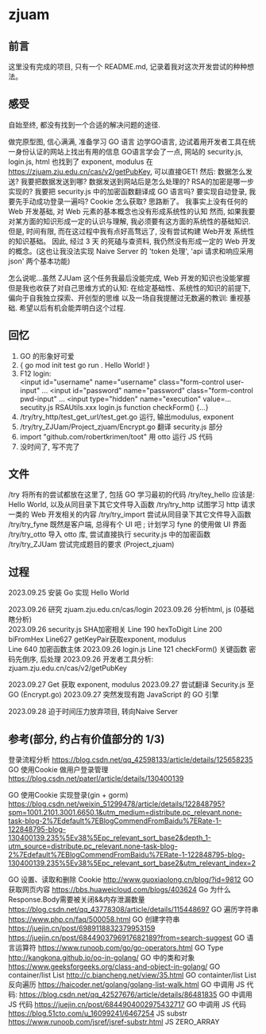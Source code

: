 # zjuam

## 前言
这里没有完成的项目, 只有一个 README.md, 记录着我对这次开发尝试的种种想法。

## 感受
自始至终, 都没有找到一个合适的解决问题的途径.

做完原型图, 信心满满, 准备学习 GO 语言
边学GO语言, 边试着用开发者工具在统一身份认证的网站上找出有用的信息
GO语言学会了一点, 网站的 security.js, login.js, html 也找到了
exponent, modulus 在 https://zjuam.zju.edu.cn/cas/v2/getPubKey, 可以直接GET!
然后: 
    数据怎么发送? 我要把数据发送到哪? 数据发送到网站后是怎么处理的?
    RSA的加密是哪一步实现的? 我要把 security.js 中的加密函数翻译成 GO 语言吗?
    要实现自动登录, 我要先手动成功登录一遍吗? Cookie 怎么获取?
思路断了。
我事实上没有任何的 Web 开发基础, 对 Web 元素的基本概念也没有形成系统性的认知
然而, 如果我要对某方面的知识形成一定的认识与理解, 我必须要有这方面的系统性的基础知识.
但是, 时间有限, 而在这过程中我有点好高骛远了, 没有尝试构建 Web开发 系统性的知识基础。
因此, 经过 3 天 的死磕与查资料, 我仍然没有形成一定的 Web 开发的概念。(这也让我没法实现 Naive Server 的 'token 处理', 'api 请求和响应采用 json' 两个基本功能)

怎么说呢...虽然 ZJUam 这个任务我最后没能完成, Web 开发的知识也没能掌握
但是我也收获了对自己思维方式的认知: 在给定基础性、系统性的知识的前提下, 偏向于自我独立探索、开创型的思维
以及一场自我提醒过无数遍的教训: 重视基础.
希望以后有机会能弄明白这个过程.

## 回忆
1. GO 的形象好可爱
2. {
    go mod init test
    go run .
    Hello World!
   }
3. F12 login:       <div class="login-middle">
                        <input id="username" name="username" class="form-control user-input" ...
                        <input id="password" name="password" class="form-control pwd-input"  ...
                        <input type="hidden" name="execution" value=...
        secutity.js RSAUtils.xxx
        login.js    function checkForm() {...}
4.  /try/try_http/test_get_url/test_get.go     运行, 输出modulus, exponent
5.  /try/try_ZJUam/Project_zjuam/Encrypt.go    翻译 security.js 部分
6.  import "github.com/robertkrimen/toot"      用 otto 运行 JS 代码
7.  没时间了, 写不完了

## 文件
/try       将所有的尝试都放在这里了, 包括 GO 学习最初的代码
/try/tey_hello 应该是: Hello World, 以及从同目录下其它文件导入函数
/try/try_http  试图学习 http 请求一类的 Web 开发相关的内容
/try/try_import  尝试从同目录下其它文件导入函数
/try/try_fyne    既然是客户端, 总得有个 UI 吧 ; 计划学习 fyne 的使用做 UI 界面
/try/try_otto    导入 otto 库, 尝试直接执行 security.js 中的加密函数
/try/try_ZJUam   尝试完成题目的要求 (Project_zjuam)

## 过程
2023.09.25 安装 Go 实现 Hello World

2023.09.26 研究 zjuam.zju.edu.cn/cas/login 
2023.09.26 分析html, js (0基础瞎分析)  
2023.09.26 security.js SHA加密相关
           Line 190 hexToDigit
           Line 200 biFromHex
           Line627 getKeyPair获取exponent, modulus   
           Line 640 加密函数主体
2023.09.26 login.js       Line 121 checkForm() 关键函数    密码先倒序, 后处理
2023.09.26 开发者工具分析: zjuam.zju.edu.cn/cas/v2/getPubKey

2023.09.27 Get 获取 exponent, modulus
2023.09.27 尝试翻译 Security.js 至 GO (Encrypt.go)
2023.09.27 突然发现有跑 JavaScript 的 GO 引擎

2023.09.28 迫于时间压力放弃项目, 转向Naive Server

## 参考(部分, 约占有价值部分的 1/3)
登录流程分析  https://blog.csdn.net/qq_42598133/article/details/125658235
GO 使用Cookie 做用户登录管理 https://blog.csdn.net/paterl/article/details/130400139

GO 使用Cookie 实现登录(gin + gorm) https://blog.csdn.net/weixin_51299478/article/details/122848795?spm=1001.2101.3001.6650.1&utm_medium=distribute.pc_relevant.none-task-blog-2%7Edefault%7EBlogCommendFromBaidu%7ERate-1-122848795-blog-130400139.235%5Ev38%5Epc_relevant_sort_base2&depth_1-utm_source=distribute.pc_relevant.none-task-blog-2%7Edefault%7EBlogCommendFromBaidu%7ERate-1-122848795-blog-130400139.235%5Ev38%5Epc_relevant_sort_base2&utm_relevant_index=2

GO 设置、读取和删除 Cookie http://www.guoxiaolong.cn/blog/?id=9812
GO 获取网页内容 https://bbs.huaweicloud.com/blogs/403624
Go 为什么Response.Body需要被关闭&&内存泄漏数量 https://blog.csdn.net/qq_43778308/article/details/115448697
GO 遍历字符串  https://www.php.cn/faq/500058.html
GO 创建字符串    https://juejin.cn/post/6989118832379953159    https://juejin.cn/post/6844903796917682189?from=search-suggest
GO 语言运算符 https://www.runoob.com/go/go-operators.html
GO Type  http://kangkona.github.io/oo-in-golang/
GO 中的类和对象    https://www.geeksforgeeks.org/class-and-object-in-golang/
GO container/list List http://c.biancheng.net/view/35.html
GO containter/list List 反向遍历 https://haicoder.net/golang/golang-list-walk.html
GO 中调用 JS 代码: https://blog.csdn.net/qq_42527676/article/details/86481835
GO 中调用 JS 代码   https://juejin.cn/post/6844904002975432717
GO 中调用  JS  代码    https://blog.51cto.com/u_16099241/6467254
JS substr  https://www.runoob.com/jsref/jsref-substr.html
JS ZERO_ARRAY